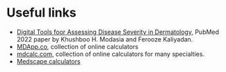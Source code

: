 # Useful links

- [Digital Tools foor Assessing Disease Severity in Dermatology](https://www.ncbi.nlm.nih.gov/pmc/articles/PMC8917499/), 
  PubMed 2022 paper by Khushboo H. Modasia and Ferooze Kaliyadan.
- [MDApp.co](https://www.mdapp.co/), collection of online calculators 
- [mdcalc.com](https://www.mdcalc.com/), collection of online calculators 
  for many specialties.
- [Medscape calculators](https://reference.medscape.com/guide/medical-calculators)



